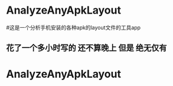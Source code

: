 # AnalyzeAnyApkLayout
#这是一个分析手机安装的各种apk的layout文件的工具app  
## 花了一个多小时写的  还不算晚上  但是  绝无仅有 
# AnalyzeAnyApkLayout
